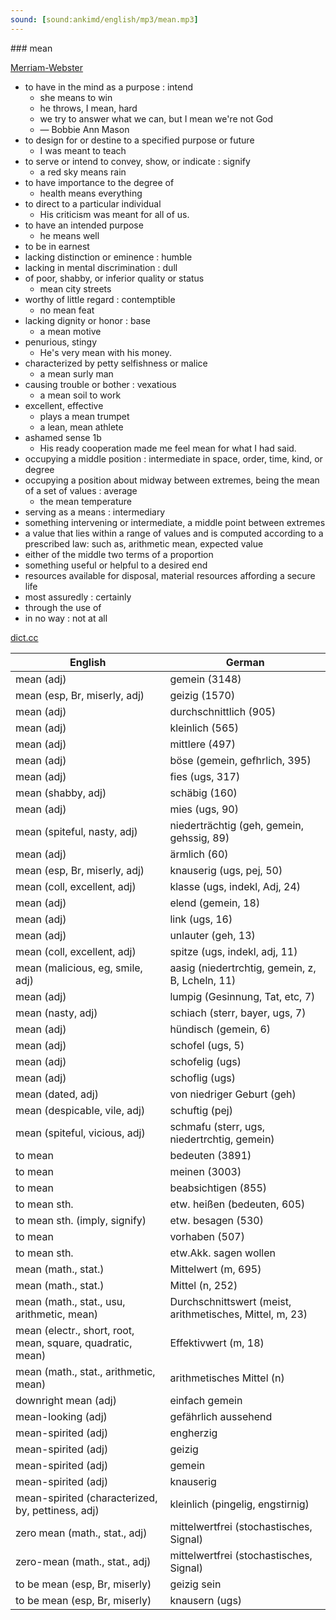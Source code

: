 ```yaml
---
sound: [sound:ankimd/english/mp3/mean.mp3]
---
```


\### mean

[Merriam-Webster](https://www.merriam-webster.com/dictionary/mean)

- to have in the mind as a purpose : intend
    - she means to win
    - he throws, I mean, hard
    - we try to answer what we can, but I mean we're not God
    - — Bobbie Ann Mason
- to design for or destine to a specified purpose or future
    - I was meant to teach
- to serve or intend to convey, show, or indicate : signify
    - a red sky means rain
- to have importance to the degree of
    - health means everything
- to direct to a particular individual
    - His criticism was meant for all of us.
- to have an intended purpose
    - he means well
- to be in earnest
- lacking distinction or eminence : humble
- lacking in mental discrimination : dull
- of poor, shabby, or inferior quality or status
    - mean city streets
- worthy of little regard : contemptible
    - no mean feat
- lacking dignity or honor : base
    - a mean motive
- penurious, stingy
    - He's very mean with his money.
- characterized by petty selfishness or malice
    - a mean surly man
- causing trouble or bother : vexatious
    - a mean soil to work
- excellent, effective
    - plays a mean trumpet
    - a lean, mean athlete
- ashamed sense 1b
    - His ready cooperation made me feel mean for what I had said.
- occupying a middle position : intermediate in space, order, time, kind, or degree
- occupying a position about midway between extremes, being the mean of a set of values : average
    - the mean temperature
- serving as a means : intermediary
- something intervening or intermediate, a middle point between extremes
- a value that lies within a range of values and is computed according to a prescribed law: such as, arithmetic mean, expected value
- either of the middle two terms of a proportion
- something useful or helpful to a desired end
- resources available for disposal, material resources affording a secure life
- most assuredly : certainly
- through the use of
- in no way : not at all

[dict.cc](https://www.dict.cc/mean)

| English        | German       |
| -------------- | ------------ |
| mean (adj) | gemein (3148) |
| mean (esp, Br, miserly, adj) | geizig (1570) |
| mean (adj) | durchschnittlich (905) |
| mean (adj) | kleinlich (565) |
| mean (adj) | mittlere (497) |
| mean (adj) | böse (gemein, gefhrlich, 395) |
| mean (adj) | fies (ugs, 317) |
| mean (shabby, adj) | schäbig (160) |
| mean (adj) | mies (ugs, 90) |
| mean (spiteful, nasty, adj) | niederträchtig (geh, gemein, gehssig, 89) |
| mean (adj) | ärmlich (60) |
| mean (esp, Br, miserly, adj) | knauserig (ugs, pej, 50) |
| mean (coll, excellent, adj) | klasse (ugs, indekl, Adj, 24) |
| mean (adj) | elend (gemein, 18) |
| mean (adj) | link (ugs, 16) |
| mean (adj) | unlauter (geh, 13) |
| mean (coll, excellent, adj) | spitze (ugs, indekl, adj, 11) |
| mean (malicious, eg, smile, adj) | aasig (niedertrchtig, gemein, z, B, Lcheln, 11) |
| mean (adj) | lumpig (Gesinnung, Tat, etc, 7) |
| mean (nasty, adj) | schiach (sterr, bayer, ugs, 7) |
| mean (adj) | hündisch (gemein, 6) |
| mean (adj) | schofel (ugs, 5) |
| mean (adj) | schofelig (ugs) |
| mean (adj) | schoflig (ugs) |
| mean (dated, adj) | von niedriger Geburt (geh) |
| mean (despicable, vile, adj) | schuftig (pej) |
| mean (spiteful, vicious, adj) | schmafu (sterr, ugs, niedertrchtig, gemein) |
| to mean | bedeuten (3891) |
| to mean | meinen (3003) |
| to mean | beabsichtigen (855) |
| to mean sth. | etw. heißen (bedeuten, 605) |
| to mean sth. (imply, signify) | etw. besagen (530) |
| to mean | vorhaben (507) |
| to mean sth. | etw.Akk. sagen wollen |
| mean (math., stat.) | Mittelwert (m, 695) |
| mean (math., stat.) | Mittel (n, 252) |
| mean (math., stat., usu, arithmetic, mean) | Durchschnittswert (meist, arithmetisches, Mittel, m, 23) |
| mean (electr., short, root, mean, square, quadratic, mean) | Effektivwert (m, 18) |
| mean (math., stat., arithmetic, mean) | arithmetisches Mittel (n) |
| downright mean (adj) | einfach gemein |
| mean-looking (adj) | gefährlich aussehend |
| mean-spirited (adj) | engherzig |
| mean-spirited (adj) | geizig |
| mean-spirited (adj) | gemein |
| mean-spirited (adj) | knauserig |
| mean-spirited (characterized, by, pettiness, adj) | kleinlich (pingelig, engstirnig) |
| zero mean (math., stat., adj) | mittelwertfrei (stochastisches, Signal) |
| zero-mean (math., stat., adj) | mittelwertfrei (stochastisches, Signal) |
| to be mean (esp, Br, miserly) | geizig sein |
| to be mean (esp, Br, miserly) | knausern (ugs) |
